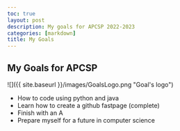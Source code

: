 ```yaml
---
toc: true
layout: post
description: My goals for APCSP 2022-2023
categories: [markdown]
title: My Goals
---
```

## My Goals for APCSP

![]({{ site.baseurl }}/images/GoalsLogo.png "Goal's logo")

- How to code using python and java
- Learn how to create a github fastpage (complete)
- Finish with an A
- Prepare myself for a future in computer science